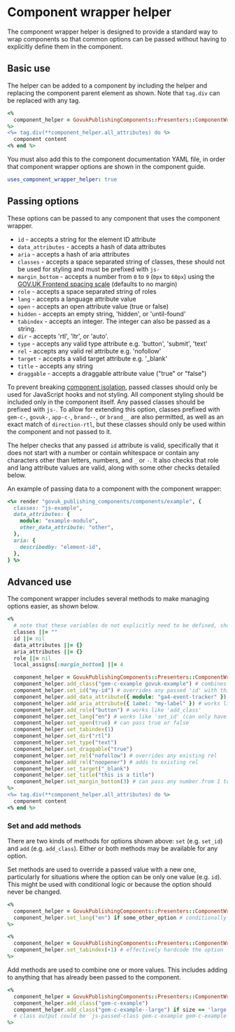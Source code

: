 # Component wrapper helper

The component wrapper helper is designed to provide a standard way to wrap components so that common options can be passed without having to explicitly define them in the component.

## Basic use

The helper can be added to a component by including the helper and replacing the component parent element as shown. Note that `tag.div` can be replaced with any tag.

```ruby
<%
  component_helper = GovukPublishingComponents::Presenters::ComponentWrapperHelper.new(local_assigns)
%>
<%= tag.div(**component_helper.all_attributes) do %>
  component content
<% end %>
```

You must also add this to the component documentation YAML file, in order that component wrapper options are shown in the component guide.

```yml
uses_component_wrapper_helper: true
```

## Passing options

These options can be passed to any component that uses the component wrapper.

- `id` - accepts a string for the element ID attribute
- `data_attributes` - accepts a hash of data attributes
- `aria` - accepts a hash of aria attributes
- `classes` - accepts a space separated string of classes, these should not be used for styling and must be prefixed with `js-`
- `margin_bottom` - accepts a number from `0` to `9` (`0px` to `60px`) using the [GOV.UK Frontend spacing scale](https://design-system.service.gov.uk/styles/spacing/#the-responsive-spacing-scale) (defaults to no margin)
- `role` - accepts a space separated string of roles
- `lang` - accepts a language attribute value
- `open` - accepts an open attribute value (true or false)
- `hidden` - accepts an empty string, 'hidden', or 'until-found'
- `tabindex` - accepts an integer. The integer can also be passed as a string.
- `dir` - accepts 'rtl', 'ltr', or 'auto'.
- `type` - accepts any valid type attribute e.g. 'button', 'submit', 'text'
- `rel` - accepts any valid rel attribute e.g. 'nofollow'
- `target` - accepts a valid target attribute e.g. '_blank'
- `title` - accepts any string
- `draggable` - accepts a draggable attribute value ("true" or "false")

To prevent breaking [component isolation](https://github.com/alphagov/govuk_publishing_components/blob/main/docs/component_principles.md#a-component-is-isolated-when), passed classes should only be used for JavaScript hooks and not styling. All component styling should be included only in the component itself. Any passed classes should be prefixed with `js-`. To allow for extending this option, classes prefixed with `gem-c-`, `govuk-`, `app-c-`, `brand--`, or `brand__` are also permitted, as well as an exact match of `direction-rtl`, but these classes should only be used within the component and not passed to it.

The helper checks that any passed `id` attribute is valid, specifically that it does not start with a number or contain whitespace or contain any characters other than letters, numbers, and `_` or `-`. It also checks that role and lang attribute values are valid, along with some other checks detailed below.

An example of passing data to a component with the component wrapper:

```ruby
<%= render "govuk_publishing_components/components/example", {
  classes: "js-example",
  data_attributes: {
    module: "example-module",
    other_data_attribute: "other",
  },
  aria: {
    describedby: "element-id",
  },
} %>
```

## Advanced use

The component wrapper includes several methods to make managing options easier, as shown below.

```ruby
<%
  # note that these variables do not explicitly need to be defined, shown here for clarity
  classes ||= ""
  id ||= nil
  data_attributes ||= {}
  aria_attributes ||= {}
  role ||= nil
  local_assigns[:margin_bottom] ||= 4

  component_helper = GovukPublishingComponents::Presenters::ComponentWrapperHelper.new(local_assigns)
  component_helper.add_class("gem-c-example govuk-example") # combines the given class with any passed classes
  component_helper.set_id("my-id") # overrides any passed 'id' with this one (can only have one id)
  component_helper.add_data_attribute({ module: "ga4-event-tracker" }) # combines any passed 'data_attributes' with those given, merging duplicate keys, e.g. if `{ module: "ga4-link-tracker", a: "1" }` had been passed, would result in `{ module: "ga4-event-tracker ga4-link-tracker", a: "1" }`
  component_helper.add_aria_attribute({ label: "my-label" }) # works like 'add_data_attribute'
  component_helper.add_role("button") # works like 'add_class'
  component_helper.set_lang("en") # works like 'set_id' (can only have one lang)
  component_helper.set_open(true) # can pass true or false
  component_helper.set_tabindex(1)
  component_helper.set_dir("rtl")
  component_helper.set_type("text")
  component_helper.set_draggable("true")
  component_helper.set_rel("nofollow") # overrides any existing rel
  component_helper.add_rel("noopener") # adds to existing rel
  component_helper.set_target("_blank")
  component_helper.set_title("this is a title")
  component_helper.set_margin_bottom(3) # can pass any number from 1 to 9
%>
<%= tag.div(**component_helper.all_attributes) do %>
  component content
<% end %>
```

### Set and add methods

There are two kinds of methods for options shown above: `set` (e.g. `set_id`) and `add` (e.g. `add_class`). Either or both methods may be available for any option.

Set methods are used to override a passed value with a new one, particularly for situations where the option can be only one value (e.g. `id`). This might be used with conditional logic or because the option should never be changed.

```ruby
<%
  component_helper = GovukPublishingComponents::Presenters::ComponentWrapperHelper.new(local_assigns)
  component_helper.set_lang("en") if some_other_option # conditionally set the lang based on other variables
%>
```

```ruby
<%
  component_helper = GovukPublishingComponents::Presenters::ComponentWrapperHelper.new(local_assigns)
  component_helper.set_tabindex(-1) # effectively hardcode the option
%>
```

Add methods are used to combine one or more values. This includes adding to anything that has already been passed to the component.

```ruby
<%
  component_helper = GovukPublishingComponents::Presenters::ComponentWrapperHelper.new(local_assigns)
  component_helper.add_class("gem-c-example")
  component_helper.add_class("gem-c-example--large") if size == 'large'
  # class output could be `js-passed-class gem-c-example gem-c-example--large
%>
```
